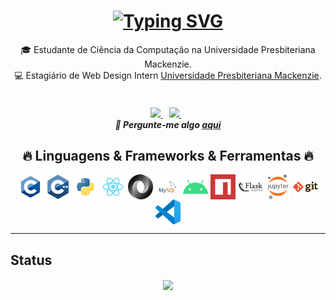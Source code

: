 <h1 align="center">
<a href="https://git.io/typing-svg"><img src="https://readme-typing-svg.herokuapp.com?font=Fira+Code&size=25&duration=3000&pause=1000&center=true&vCenter=true&random=false&width=500&lines=Ol%C3%A1!;Meu+nome+%C3%A9+Eduardo+Veit+Ferr%C3%A3o...;%C3%89+um+prazer+conhec%C3%AA-lo!" alt="Typing SVG" /></a>
</h1>

<div align='center'>
🎓 Estudante de Ciência da Computação na Universidade Presbiteriana Mackenzie. <br/>
💻 Estagiário de Web Design Intern <a href="https://www.mackenzie.br/"> Universidade Presbiteriana Mackenzie</a>.
</div> <br/>

<h5 align="center">
  <a href="https://www.linkedin.com/in/duduveit/">
    <img src="https://img.shields.io/badge/linkedin-%230077B5.svg?&style=for-the-badge&logo=linkedin&logoColor=white"/>
  </a>&nbsp;&nbsp;  
  <a href ="mailto: eduardovferrao@gmail.com">
     <img src="https://img.shields.io/badge/-Gmail-%23333?style=for-the-badge&logo=gmail&logoColor=white">
  </a>&nbsp;&nbsp;
    <br>
  💬 Pergunte-me algo <a href="https://github.com/duduveit/duduveit/issues" title="Issues">aqui</a>
  <br>
</h5>

<div align="center">

<h2 align="center">🔥 Linguagens & Frameworks & Ferramentas 🔥</h2>
  <img align="center" alt="Python" width=40px" src="https://raw.githubusercontent.com/github/explore/80688e429a7d4ef2fca1e82350fe8e3517d3494d/topics/c/c.png" />
  <img align="center" alt="C" width="40px" src="https://raw.githubusercontent.com/github/explore/80688e429a7d4ef2fca1e82350fe8e3517d3494d/topics/cpp/cpp.png" />
  <img align="center" alt="Cpp" width="40px" src="https://raw.githubusercontent.com/github/explore/80688e429a7d4ef2fca1e82350fe8e3517d3494d/topics/python/python.png" />
  <img align="center" alt="React" width="40px" src="https://raw.githubusercontent.com/github/explore/80688e429a7d4ef2fca1e82350fe8e3517d3494d/topics/react/react.png" />
  <img align="center" alt="Json" width="40px" src="https://raw.githubusercontent.com/github/explore/80688e429a7d4ef2fca1e82350fe8e3517d3494d/topics/json/json.png" />
    <img align="center" alt="MySQL" width="40px" src="https://raw.githubusercontent.com/github/explore/80688e429a7d4ef2fca1e82350fe8e3517d3494d/topics/mysql/mysql.png" />
  <img align="center" alt="Android" width="40px" src="https://raw.githubusercontent.com/github/explore/80688e429a7d4ef2fca1e82350fe8e3517d3494d/topics/android/android.png" />
  <img align="center" alt="Npm" width="40px" src="https://raw.githubusercontent.com/github/explore/80688e429a7d4ef2fca1e82350fe8e3517d3494d/topics/npm/npm.png" />
  <img align="center" alt="Flask" width="40px" src="https://raw.githubusercontent.com/github/explore/80688e429a7d4ef2fca1e82350fe8e3517d3494d/topics/flask/flask.png" />
  <img align="center" height="40px" src="https://raw.githubusercontent.com/github/explore/80688e429a7d4ef2fca1e82350fe8e3517d3494d/topics/jupyter-notebook/jupyter-notebook.png">
  <img align="center" alt="Git" width="40px" src="https://raw.githubusercontent.com/github/explore/80688e429a7d4ef2fca1e82350fe8e3517d3494d/topics/git/git.png" />
  <img align="center" alt="Visual Studio Code" width="40px" src="https://raw.githubusercontent.com/github/explore/78df643247d429f6cc873026c0622819ad797942/topics/visual-studio-code/visual-studio-code.png" />
</div>

<hr>


## Status
<div align="center">
  <a href="https://github.com/duduveit">
    <img align="center" src="https://github-readme-stats.vercel.app/api/top-langs/?username=duduveit&theme=dracula&hide_langs_below=1" />
  </a>
</div>
